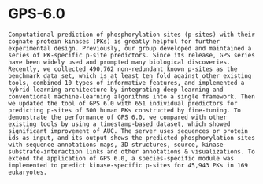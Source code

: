 # GPS-6.0
    Computational prediction of phosphorylation sites (p-sites) with their cognate protein kinases (PKs) is greatly helpful for further experimental design. Previously, our group developed and maintained a series of PK-specific p-site predictors. Since its release, GPS series have been widely used and prompted many biological discoveries. Recently, we collected 490,762 non-redundant known p-sites as the benchmark data set, which is at least ten fold against other existing tools, combined 10 types of informative features, and implemented a hybrid-learning architecture by integrating deep-learning and conventional machine-learning algorithms into a single framework. Then we updated the tool of GPS 6.0 with 651 individual predictors for predicting p-sites of 500 human PKs constructed by fine-tuning. To demonstrate the performance of GPS 6.0, we compared with other existing tools by using a timestamp-based dataset, which showed significant improvement of AUC. The server uses sequences or protein ids as input, and its output shows the predicted phosphorylation sites with sequence annotations maps, 3D structures, source, kinase-substrate-interaction links and other annotations & visualizations. To extend the application of GPS 6.0, a species-specific module was implemented to predict kinase-specific p-sites for 45,943 PKs in 169 eukaryotes.
